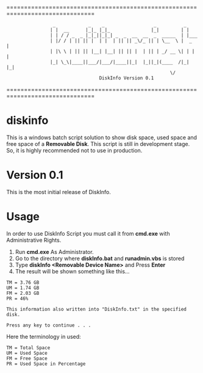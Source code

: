 ===============================================================================

                     _            _    _                  _          _
                    | |  __      |_|_ |_|_               |_|        | |
                    | | / / _  _ |_|_||_|_| _  _  __  __  _  _____  | |___
                    | |/ / | || || |  | |  | || || _\/_ || | \__  \ |  _  |
                    | |\ \ | || || |__| |__| || || |  | || | _/ __ \| | | |
                    |_| \_\|____||___/|___/|____||_|  |_||_|(____  /|_| |_|
                                                                \/
                                      DiskInfo Version 0.1
===============================================================================



diskinfo
========

This is a windows batch script solution to show disk space, used space and free space of a **Removable Disk**. This script is still in development stage. So, it is highly recommended not to use in production.

# Version 0.1
This is the most initial release of DiskInfo.

Usage
=====
In order to use DiskInfo Script you must call it from **cmd.exe** with Administrative Rights.

1. Run **cmd.exe** As Administrator.
2. Go to the directory where **diskInfo.bat** and **runadmin.vbs** is stored
3. Type **diskInfo \<Removable Device Name\>** and Press **Enter**
4. The result will be shown something like this...

```
TM = 3.76 GB
UM = 1.74 GB
FM = 2.03 GB
PR = 46%

This information also written into "DiskInfo.txt" in the specified disk.

Press any key to continue . . .
```
Here the terminology in used:
```
TM = Total Space
UM = Used Space
FM = Free Space
PR = Used Space in Percentage
```
